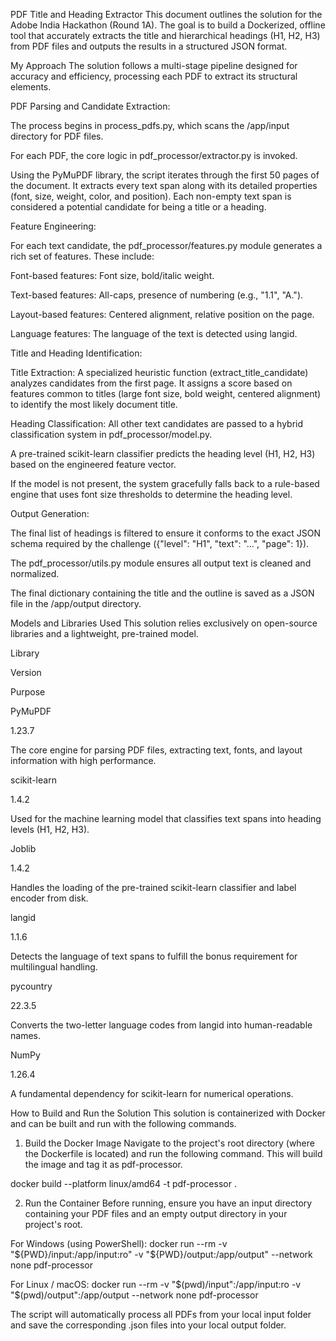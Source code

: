 PDF Title and Heading Extractor
This document outlines the solution for the Adobe India Hackathon (Round 1A). The goal is to build a Dockerized, offline tool that accurately extracts the title and hierarchical headings (H1, H2, H3) from PDF files and outputs the results in a structured JSON format.

My Approach
The solution follows a multi-stage pipeline designed for accuracy and efficiency, processing each PDF to extract its structural elements.

PDF Parsing and Candidate Extraction:

The process begins in process_pdfs.py, which scans the /app/input directory for PDF files.

For each PDF, the core logic in pdf_processor/extractor.py is invoked.

Using the PyMuPDF library, the script iterates through the first 50 pages of the document. It extracts every text span along with its detailed properties (font, size, weight, color, and position). Each non-empty text span is considered a potential candidate for being a title or a heading.

Feature Engineering:

For each text candidate, the pdf_processor/features.py module generates a rich set of features. These include:

Font-based features: Font size, bold/italic weight.

Text-based features: All-caps, presence of numbering (e.g., "1.1", "A.").

Layout-based features: Centered alignment, relative position on the page.

Language features: The language of the text is detected using langid.

Title and Heading Identification:

Title Extraction: A specialized heuristic function (extract_title_candidate) analyzes candidates from the first page. It assigns a score based on features common to titles (large font size, bold weight, centered alignment) to identify the most likely document title.

Heading Classification: All other text candidates are passed to a hybrid classification system in pdf_processor/model.py.

A pre-trained scikit-learn classifier predicts the heading level (H1, H2, H3) based on the engineered feature vector.

If the model is not present, the system gracefully falls back to a rule-based engine that uses font size thresholds to determine the heading level.

Output Generation:

The final list of headings is filtered to ensure it conforms to the exact JSON schema required by the challenge ({"level": "H1", "text": "...", "page": 1}).

The pdf_processor/utils.py module ensures all output text is cleaned and normalized.

The final dictionary containing the title and the outline is saved as a JSON file in the /app/output directory.

Models and Libraries Used
This solution relies exclusively on open-source libraries and a lightweight, pre-trained model.

Library

Version

Purpose

PyMuPDF

1.23.7

The core engine for parsing PDF files, extracting text, fonts, and layout information with high performance.

scikit-learn

1.4.2

Used for the machine learning model that classifies text spans into heading levels (H1, H2, H3).

Joblib

1.4.2

Handles the loading of the pre-trained scikit-learn classifier and label encoder from disk.

langid

1.1.6

Detects the language of text spans to fulfill the bonus requirement for multilingual handling.

pycountry

22.3.5

Converts the two-letter language codes from langid into human-readable names.

NumPy

1.26.4

A fundamental dependency for scikit-learn for numerical operations.

How to Build and Run the Solution
This solution is containerized with Docker and can be built and run with the following commands.

1. Build the Docker Image
Navigate to the project's root directory (where the Dockerfile is located) and run the following command. This will build the image and tag it as pdf-processor.

docker build --platform linux/amd64 -t pdf-processor .

2. Run the Container
Before running, ensure you have an input directory containing your PDF files and an empty output directory in your project's root.

For Windows (using PowerShell):
docker run --rm -v "${PWD}/input:/app/input:ro" -v "${PWD}/output:/app/output" --network none pdf-processor

For Linux / macOS:
docker run --rm -v "$(pwd)/input":/app/input:ro -v "$(pwd)/output":/app/output --network none pdf-processor

The script will automatically process all PDFs from your local input folder and save the corresponding .json files into your local output folder.